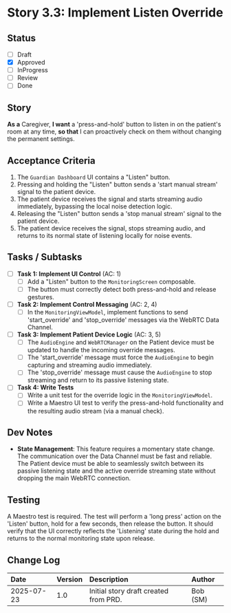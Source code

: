 # Story 3.3: Implement Listen Override

## Status

- [ ] Draft
- [x] Approved
- [ ] InProgress
- [ ] Review
- [ ] Done

## Story

**As a** Caregiver,
**I want** a 'press-and-hold' button to listen in on the patient's room at any time,
**so that** I can proactively check on them without changing the permanent settings.

## Acceptance Criteria

1.  The `Guardian Dashboard` UI contains a "Listen" button.
2.  Pressing and holding the "Listen" button sends a 'start manual stream' signal to the patient device.
3.  The patient device receives the signal and starts streaming audio immediately, bypassing the local noise detection logic.
4.  Releasing the "Listen" button sends a 'stop manual stream' signal to the patient device.
5.  The patient device receives the signal, stops streaming audio, and returns to its normal state of listening locally for noise events.

## Tasks / Subtasks

- [ ] **Task 1: Implement UI Control** (AC: 1)
  - [ ] Add a "Listen" button to the `MonitoringScreen` composable.
  - [ ] The button must correctly detect both press-and-hold and release gestures.
- [ ] **Task 2: Implement Control Messaging** (AC: 2, 4)
  - [ ] In the `MonitoringViewModel`, implement functions to send 'start_override' and 'stop_override' messages via the WebRTC Data Channel.
- [ ] **Task 3: Implement Patient Device Logic** (AC: 3, 5)
  - [ ] The `AudioEngine` and `WebRTCManager` on the Patient device must be updated to handle the incoming override messages.
  - [ ] The 'start_override' message must force the `AudioEngine` to begin capturing and streaming audio immediately.
  - [ ] The 'stop_override' message must cause the `AudioEngine` to stop streaming and return to its passive listening state.
- [ ] **Task 4: Write Tests**
  - [ ] Write a unit test for the override logic in the `MonitoringViewModel`.
  - [ ] Write a Maestro UI test to verify the press-and-hold functionality and the resulting audio stream (via a manual check).

## Dev Notes

- **State Management**: This feature requires a momentary state change. The communication over the Data Channel must be fast and reliable. The Patient device must be able to seamlessly switch between its passive listening state and the active override streaming state without dropping the main WebRTC connection.

## Testing

A Maestro test is required. The test will perform a 'long press' action on the 'Listen' button, hold for a few seconds, then release the button. It should verify that the UI correctly reflects the 'Listening' state during the hold and returns to the normal monitoring state upon release.

## Change Log

| Date       | Version | Description                           | Author   |
| :--------- | :------ | :------------------------------------ | :------- |
| 2025-07-23 | 1.0     | Initial story draft created from PRD. | Bob (SM) |
